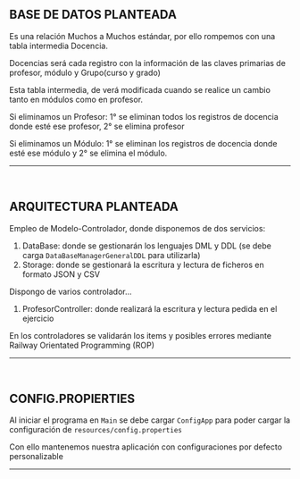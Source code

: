 ## BASE DE DATOS PLANTEADA

Es una relación Muchos a Muchos estándar, por ello rompemos con una tabla intermedia Docencia.

Docencias será cada registro con la información de las claves primarias de profesor, módulo y Grupo(curso y grado)

Esta tabla intermedia, de verá modificada cuando se realice un cambio tanto en módulos como en profesor.

Si eliminamos un Profesor: 1° se eliminan todos los registros de docencia donde esté ese profesor, 2° se elimina profesor

Si eliminamos un Módulo: 1° se eliminan los registros de docencia donde esté ese módulo y 2° se elimina el módulo.

--- 

&nbsp;

## ARQUITECTURA PLANTEADA

Empleo de Modelo-Controlador, donde disponemos de dos servicios:

1. DataBase: donde se gestionarán los lenguajes DML y DDL (se debe carga `DataBaseManagerGeneralDDL` para utilizarla)
2. Storage: donde se gestionará la escritura y lectura de ficheros en formato JSON y CSV

Dispongo de varios controlador...

1. ProfesorController: donde realizará la escritura y lectura pedida en el ejercicio

En los controladores se validarán los items y posibles errores mediante Railway Orientated Programming (ROP)

--- 

&nbsp;

## CONFIG.PROPIERTIES

Al iniciar el programa en `Main` se debe cargar `ConfigApp` para poder cargar la configuración
de `resources/config.properties`

Con ello mantenemos nuestra aplicación con configuraciones por defecto personalizable

--- 

&nbsp;